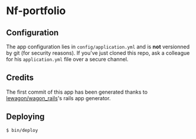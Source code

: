# Nf-portfolio

## Configuration

The app configuration lies in `config/application.yml` and is **not**
versionned by git (for security reasons). If you've just cloned this
repo, ask a colleague for his `application.yml` file over a secure channel.

## Credits

The first commit of this app has been generated thanks to [lewagon/wagon_rails](https://github.com/lewagon/wagon_rails)'s rails app generator.
## Deploying

    $ bin/deploy
